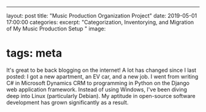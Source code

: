---
layout: post
title:  "Music Production Organization Project"
date:   2019-05-01 17:00:00
categories:
excerpt: "Categorization, Inventorying, and Migration of My Music Production Setup  "
image: 
# tags: meta
It's great to be back blogging on the internet! A lot has changed since I last posted: I got a new apartment, an EV car, and a new job. I went from writing C# in Microsoft Dynamics CRM to programming in Python on the Django web application framework. Instead of using Windows, I've been diving deep into Linux (particularly Debian). My aptitude in open-source software development has grown significantly as a result.
